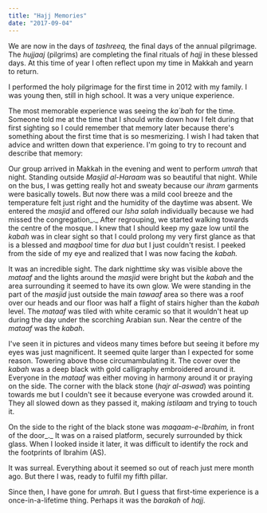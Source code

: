 ```yaml
---
title: "Hajj Memories"
date: "2017-09-04"
---
```


We are now in the days of _tashreeq,_ the final days of the annual pilgrimage. The _hujjaaj_ (pilgrims) are completing the final rituals of _hajj_ in these blessed days. At this time of year I often reflect upon my time in Makkah and yearn to return.

I performed the holy pilgrimage for the first time in 2012 with my family. I was young then, still in high school. It was a very unique experience.

The most memorable experience was seeing the _ka\`bah_ for the time. Someone told me at the time that I should write down how I felt during that first sighting so I could remember that memory later because there's something about the first time that is so mesmerizing. I wish I had taken that advice and written down that experience. I'm going to try to recount and describe that memory:

Our group arrived in Makkah in the evening and went to perform _umrah_ that night. Standing outside _Masjid al-Haraam_ was so beautiful that night. While on the bus, I was getting really hot and sweaty because our _ihram_ garments were basically towels. But now there was a mild cool breeze and the temperature felt just right and the humidity of the daytime was absent. We entered the _masjid_ and offered our _Isha salah_ individually because we had missed the congregation_._ After regrouping, we started walking towards the centre of the mosque. I knew that I should keep my gaze low until the _kabah_ was in clear sight so that I could prolong my very first glance as that is a blessed and _maqbool_ time for _dua_ but I just couldn't resist. I peeked from the side of my eye and realized that I was now facing the _kabah._

It was an incredible sight. The dark nighttime sky was visible above the _mataaf_ and the lights around the _masjid_ were bright but the _kabah_ and the area surrounding it seemed to have its own glow. We were standing in the part of the _masjid_ just outside the main _tawaaf_ area so there was a roof over our heads and our floor was half a flight of stairs higher than the _kabah_ level. The _mataaf_ was tiled with white ceramic so that it wouldn't heat up during the day under the scorching Arabian sun. Near the centre of the _mataaf_ was the _kabah_.

I've seen it in pictures and videos many times before but seeing it before my eyes was just magnificent. It seemed quite larger than I expected for some reason. Towering above those circumambulating it. The cover over the _kabah_ was a deep black with gold calligraphy embroidered around it. Everyone in the _mataaf_ was either moving in harmony around it or praying on the side. The corner with the black stone (_hajr_ _al-aswad_) was pointing towards me but I couldn't see it because everyone was crowded around it. They all slowed down as they passed it, making _istilaam_ and trying to touch it.

On the side to the right of the black stone was _maqaam-e-Ibrahim,_ in front of the door_._ It was on a raised platform, securely surrounded by thick glass. When I looked inside it later, it was difficult to identify the rock and the footprints of Ibrahim (AS).

It was surreal. Everything about it seemed so out of reach just mere month ago. But there I was, ready to fulfil my fifth pillar.

Since then, I have gone for _umrah_. But I guess that first-time experience is a once-in-a-lifetime thing. Perhaps it was the _barakah_ of _hajj_.
